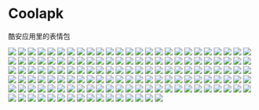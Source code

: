 # Coolapk

酷安应用里的表情包

![](https://cdn.jsdelivr.net/gh/2x-ercha/twikoo-magic@master/image/Coolapk/coolapk_emotion_100_qqdoge.png)
![](https://cdn.jsdelivr.net/gh/2x-ercha/twikoo-magic@master/image/Coolapk/coolapk_emotion_1010.png)
![](https://cdn.jsdelivr.net/gh/2x-ercha/twikoo-magic@master/image/Coolapk/coolapk_emotion_1011.png)
![](https://cdn.jsdelivr.net/gh/2x-ercha/twikoo-magic@master/image/Coolapk/coolapk_emotion_1012.png)
![](https://cdn.jsdelivr.net/gh/2x-ercha/twikoo-magic@master/image/Coolapk/coolapk_emotion_1013.png)
![](https://cdn.jsdelivr.net/gh/2x-ercha/twikoo-magic@master/image/Coolapk/coolapk_emotion_1014.png)
![](https://cdn.jsdelivr.net/gh/2x-ercha/twikoo-magic@master/image/Coolapk/coolapk_emotion_1015.png)
![](https://cdn.jsdelivr.net/gh/2x-ercha/twikoo-magic@master/image/Coolapk/coolapk_emotion_1016.png)
![](https://cdn.jsdelivr.net/gh/2x-ercha/twikoo-magic@master/image/Coolapk/coolapk_emotion_1017.png)
![](https://cdn.jsdelivr.net/gh/2x-ercha/twikoo-magic@master/image/Coolapk/coolapk_emotion_1018.png)
![](https://cdn.jsdelivr.net/gh/2x-ercha/twikoo-magic@master/image/Coolapk/coolapk_emotion_1019.png)
![](https://cdn.jsdelivr.net/gh/2x-ercha/twikoo-magic@master/image/Coolapk/coolapk_emotion_101_pyjiaoyi.png)
![](https://cdn.jsdelivr.net/gh/2x-ercha/twikoo-magic@master/image/Coolapk/coolapk_emotion_1020.png)
![](https://cdn.jsdelivr.net/gh/2x-ercha/twikoo-magic@master/image/Coolapk/coolapk_emotion_1021.png)
![](https://cdn.jsdelivr.net/gh/2x-ercha/twikoo-magic@master/image/Coolapk/coolapk_emotion_102_fadai.png)
![](https://cdn.jsdelivr.net/gh/2x-ercha/twikoo-magic@master/image/Coolapk/coolapk_emotion_103_nb.png)
![](https://cdn.jsdelivr.net/gh/2x-ercha/twikoo-magic@master/image/Coolapk/coolapk_emotion_104.png)
![](https://cdn.jsdelivr.net/gh/2x-ercha/twikoo-magic@master/image/Coolapk/coolapk_emotion_105.png)
![](https://cdn.jsdelivr.net/gh/2x-ercha/twikoo-magic@master/image/Coolapk/coolapk_emotion_106.png)
![](https://cdn.jsdelivr.net/gh/2x-ercha/twikoo-magic@master/image/Coolapk/coolapk_emotion_107.png)
![](https://cdn.jsdelivr.net/gh/2x-ercha/twikoo-magic@master/image/Coolapk/coolapk_emotion_108.png)
![](https://cdn.jsdelivr.net/gh/2x-ercha/twikoo-magic@master/image/Coolapk/coolapk_emotion_109.png)
![](https://cdn.jsdelivr.net/gh/2x-ercha/twikoo-magic@master/image/Coolapk/coolapk_emotion_10_aoman.png)
![](https://cdn.jsdelivr.net/gh/2x-ercha/twikoo-magic@master/image/Coolapk/coolapk_emotion_11_yiwen.png)
![](https://cdn.jsdelivr.net/gh/2x-ercha/twikoo-magic@master/image/Coolapk/coolapk_emotion_12_wuyu.png)
![](https://cdn.jsdelivr.net/gh/2x-ercha/twikoo-magic@master/image/Coolapk/coolapk_emotion_13_huaixiao.png)
![](https://cdn.jsdelivr.net/gh/2x-ercha/twikoo-magic@master/image/Coolapk/coolapk_emotion_14_bishi.png)
![](https://cdn.jsdelivr.net/gh/2x-ercha/twikoo-magic@master/image/Coolapk/coolapk_emotion_15_fanu.png)
![](https://cdn.jsdelivr.net/gh/2x-ercha/twikoo-magic@master/image/Coolapk/coolapk_emotion_16_tuosai.png)
![](https://cdn.jsdelivr.net/gh/2x-ercha/twikoo-magic@master/image/Coolapk/coolapk_emotion_17_tushe.png)
![](https://cdn.jsdelivr.net/gh/2x-ercha/twikoo-magic@master/image/Coolapk/coolapk_emotion_18_han.png)
![](https://cdn.jsdelivr.net/gh/2x-ercha/twikoo-magic@master/image/Coolapk/coolapk_emotion_19_koubi.png)
![](https://cdn.jsdelivr.net/gh/2x-ercha/twikoo-magic@master/image/Coolapk/coolapk_emotion_1_hahaha.png)
![](https://cdn.jsdelivr.net/gh/2x-ercha/twikoo-magic@master/image/Coolapk/coolapk_emotion_20_qinqin.png)
![](https://cdn.jsdelivr.net/gh/2x-ercha/twikoo-magic@master/image/Coolapk/coolapk_emotion_21_penxue.png)
![](https://cdn.jsdelivr.net/gh/2x-ercha/twikoo-magic@master/image/Coolapk/coolapk_emotion_22_xiaoyan.png)
![](https://cdn.jsdelivr.net/gh/2x-ercha/twikoo-magic@master/image/Coolapk/coolapk_emotion_23_shui.png)
![](https://cdn.jsdelivr.net/gh/2x-ercha/twikoo-magic@master/image/Coolapk/coolapk_emotion_24_wuzuixiao.png)
![](https://cdn.jsdelivr.net/gh/2x-ercha/twikoo-magic@master/image/Coolapk/coolapk_emotion_25_zaijian.png)
![](https://cdn.jsdelivr.net/gh/2x-ercha/twikoo-magic@master/image/Coolapk/coolapk_emotion_26_kelian.png)
![](https://cdn.jsdelivr.net/gh/2x-ercha/twikoo-magic@master/image/Coolapk/coolapk_emotion_27_qiang.png)
![](https://cdn.jsdelivr.net/gh/2x-ercha/twikoo-magic@master/image/Coolapk/coolapk_emotion_28_ruo.png)
![](https://cdn.jsdelivr.net/gh/2x-ercha/twikoo-magic@master/image/Coolapk/coolapk_emotion_29_baoquan.png)
![](https://cdn.jsdelivr.net/gh/2x-ercha/twikoo-magic@master/image/Coolapk/coolapk_emotion_2_jingya.png)
![](https://cdn.jsdelivr.net/gh/2x-ercha/twikoo-magic@master/image/Coolapk/coolapk_emotion_30_ok.png)
![](https://cdn.jsdelivr.net/gh/2x-ercha/twikoo-magic@master/image/Coolapk/coolapk_emotion_31_xiaoku.png)
![](https://cdn.jsdelivr.net/gh/2x-ercha/twikoo-magic@master/image/Coolapk/coolapk_emotion_32_heiha.png)
![](https://cdn.jsdelivr.net/gh/2x-ercha/twikoo-magic@master/image/Coolapk/coolapk_emotion_33_wulian.png)
![](https://cdn.jsdelivr.net/gh/2x-ercha/twikoo-magic@master/image/Coolapk/coolapk_emotion_34_jizhi.png)
![](https://cdn.jsdelivr.net/gh/2x-ercha/twikoo-magic@master/image/Coolapk/coolapk_emotion_35_ye.png)
![](https://cdn.jsdelivr.net/gh/2x-ercha/twikoo-magic@master/image/Coolapk/coolapk_emotion_36_ku.png)
![](https://cdn.jsdelivr.net/gh/2x-ercha/twikoo-magic@master/image/Coolapk/coolapk_emotion_37_doge.png)
![](https://cdn.jsdelivr.net/gh/2x-ercha/twikoo-magic@master/image/Coolapk/coolapk_emotion_38_wozuimei.png)
![](https://cdn.jsdelivr.net/gh/2x-ercha/twikoo-magic@master/image/Coolapk/coolapk_emotion_39_caidao.png)
![](https://cdn.jsdelivr.net/gh/2x-ercha/twikoo-magic@master/image/Coolapk/coolapk_emotion_3_ciya.png)
![](https://cdn.jsdelivr.net/gh/2x-ercha/twikoo-magic@master/image/Coolapk/coolapk_emotion_40_aixin.png)
![](https://cdn.jsdelivr.net/gh/2x-ercha/twikoo-magic@master/image/Coolapk/coolapk_emotion_41_meigui.png)
![](https://cdn.jsdelivr.net/gh/2x-ercha/twikoo-magic@master/image/Coolapk/coolapk_emotion_42_diaoxie.png)
![](https://cdn.jsdelivr.net/gh/2x-ercha/twikoo-magic@master/image/Coolapk/coolapk_emotion_43_heixian.png)
![](https://cdn.jsdelivr.net/gh/2x-ercha/twikoo-magic@master/image/Coolapk/coolapk_emotion_44_pen.png)
![](https://cdn.jsdelivr.net/gh/2x-ercha/twikoo-magic@master/image/Coolapk/coolapk_emotion_45_yinxian.png)
![](https://cdn.jsdelivr.net/gh/2x-ercha/twikoo-magic@master/image/Coolapk/coolapk_emotion_46_nanguo.png)
![](https://cdn.jsdelivr.net/gh/2x-ercha/twikoo-magic@master/image/Coolapk/coolapk_emotion_47_weiqu.png)
![](https://cdn.jsdelivr.net/gh/2x-ercha/twikoo-magic@master/image/Coolapk/coolapk_emotion_48_weiweiyixiao.png)
![](https://cdn.jsdelivr.net/gh/2x-ercha/twikoo-magic@master/image/Coolapk/coolapk_emotion_49_huanhu.png)
![](https://cdn.jsdelivr.net/gh/2x-ercha/twikoo-magic@master/image/Coolapk/coolapk_emotion_4_liulei.png)
![](https://cdn.jsdelivr.net/gh/2x-ercha/twikoo-magic@master/image/Coolapk/coolapk_emotion_50_xinsui.png)
![](https://cdn.jsdelivr.net/gh/2x-ercha/twikoo-magic@master/image/Coolapk/coolapk_emotion_51_chigua.png)
![](https://cdn.jsdelivr.net/gh/2x-ercha/twikoo-magic@master/image/Coolapk/coolapk_emotion_52_hejiu.png)
![](https://cdn.jsdelivr.net/gh/2x-ercha/twikoo-magic@master/image/Coolapk/coolapk_emotion_53_pu.png)
![](https://cdn.jsdelivr.net/gh/2x-ercha/twikoo-magic@master/image/Coolapk/coolapk_emotion_54_hongyaowan.png)
![](https://cdn.jsdelivr.net/gh/2x-ercha/twikoo-magic@master/image/Coolapk/coolapk_emotion_55_lvyaowan.png)
![](https://cdn.jsdelivr.net/gh/2x-ercha/twikoo-magic@master/image/Coolapk/coolapk_emotion_56_dogexiaoku.png)
![](https://cdn.jsdelivr.net/gh/2x-ercha/twikoo-magic@master/image/Coolapk/coolapk_emotion_57_dogehechi.png)
![](https://cdn.jsdelivr.net/gh/2x-ercha/twikoo-magic@master/image/Coolapk/coolapk_emotion_58_dogeyuanliangta.png)
![](https://cdn.jsdelivr.net/gh/2x-ercha/twikoo-magic@master/image/Coolapk/coolapk_emotion_59_erha.png)
![](https://cdn.jsdelivr.net/gh/2x-ercha/twikoo-magic@master/image/Coolapk/coolapk_emotion_5_keai.png)
![](https://cdn.jsdelivr.net/gh/2x-ercha/twikoo-magic@master/image/Coolapk/coolapk_emotion_60_kuan.png)
![](https://cdn.jsdelivr.net/gh/2x-ercha/twikoo-magic@master/image/Coolapk/coolapk_emotion_61_lvmao.png)
![](https://cdn.jsdelivr.net/gh/2x-ercha/twikoo-magic@master/image/Coolapk/coolapk_emotion_62_huaji.png)
![](https://cdn.jsdelivr.net/gh/2x-ercha/twikoo-magic@master/image/Coolapk/coolapk_emotion_63_liuhanhuaji.png)
![](https://cdn.jsdelivr.net/gh/2x-ercha/twikoo-magic@master/image/Coolapk/coolapk_emotion_64_shounuehuaji.png)
![](https://cdn.jsdelivr.net/gh/2x-ercha/twikoo-magic@master/image/Coolapk/coolapk_emotion_65_coshuaji.png)
![](https://cdn.jsdelivr.net/gh/2x-ercha/twikoo-magic@master/image/Coolapk/coolapk_emotion_66_doujiyanhuaji.png)
![](https://cdn.jsdelivr.net/gh/2x-ercha/twikoo-magic@master/image/Coolapk/coolapk_emotion_67_mojinghuaji.png)
![](https://cdn.jsdelivr.net/gh/2x-ercha/twikoo-magic@master/image/Coolapk/coolapk_emotion_68.png)
![](https://cdn.jsdelivr.net/gh/2x-ercha/twikoo-magic@master/image/Coolapk/coolapk_emotion_69.png)
![](https://cdn.jsdelivr.net/gh/2x-ercha/twikoo-magic@master/image/Coolapk/coolapk_emotion_6_weixiao.png)
![](https://cdn.jsdelivr.net/gh/2x-ercha/twikoo-magic@master/image/Coolapk/coolapk_emotion_70.png)
![](https://cdn.jsdelivr.net/gh/2x-ercha/twikoo-magic@master/image/Coolapk/coolapk_emotion_71.png)
![](https://cdn.jsdelivr.net/gh/2x-ercha/twikoo-magic@master/image/Coolapk/coolapk_emotion_72.png)
![](https://cdn.jsdelivr.net/gh/2x-ercha/twikoo-magic@master/image/Coolapk/coolapk_emotion_73.png)
![](https://cdn.jsdelivr.net/gh/2x-ercha/twikoo-magic@master/image/Coolapk/coolapk_emotion_74.png)
![](https://cdn.jsdelivr.net/gh/2x-ercha/twikoo-magic@master/image/Coolapk/coolapk_emotion_75.png)
![](https://cdn.jsdelivr.net/gh/2x-ercha/twikoo-magic@master/image/Coolapk/coolapk_emotion_76.png)
![](https://cdn.jsdelivr.net/gh/2x-ercha/twikoo-magic@master/image/Coolapk/coolapk_emotion_77.png)
![](https://cdn.jsdelivr.net/gh/2x-ercha/twikoo-magic@master/image/Coolapk/coolapk_emotion_78.png)
![](https://cdn.jsdelivr.net/gh/2x-ercha/twikoo-magic@master/image/Coolapk/coolapk_emotion_79.png)
![](https://cdn.jsdelivr.net/gh/2x-ercha/twikoo-magic@master/image/Coolapk/coolapk_emotion_7_hehe.png)
![](https://cdn.jsdelivr.net/gh/2x-ercha/twikoo-magic@master/image/Coolapk/coolapk_emotion_80.png)
![](https://cdn.jsdelivr.net/gh/2x-ercha/twikoo-magic@master/image/Coolapk/coolapk_emotion_81_naikezui.png)
![](https://cdn.jsdelivr.net/gh/2x-ercha/twikoo-magic@master/image/Coolapk/coolapk_emotion_82_miaomiao.png)
![](https://cdn.jsdelivr.net/gh/2x-ercha/twikoo-magic@master/image/Coolapk/coolapk_emotion_83_huoba.png)
![](https://cdn.jsdelivr.net/gh/2x-ercha/twikoo-magic@master/image/Coolapk/coolapk_emotion_84_baiyan.png)
![](https://cdn.jsdelivr.net/gh/2x-ercha/twikoo-magic@master/image/Coolapk/coolapk_emotion_85.png)
![](https://cdn.jsdelivr.net/gh/2x-ercha/twikoo-magic@master/image/Coolapk/coolapk_emotion_86.png)
![](https://cdn.jsdelivr.net/gh/2x-ercha/twikoo-magic@master/image/Coolapk/coolapk_emotion_87.png)
![](https://cdn.jsdelivr.net/gh/2x-ercha/twikoo-magic@master/image/Coolapk/coolapk_emotion_88.png)
![](https://cdn.jsdelivr.net/gh/2x-ercha/twikoo-magic@master/image/Coolapk/coolapk_emotion_89.png)
![](https://cdn.jsdelivr.net/gh/2x-ercha/twikoo-magic@master/image/Coolapk/coolapk_emotion_8_piezui.png)
![](https://cdn.jsdelivr.net/gh/2x-ercha/twikoo-magic@master/image/Coolapk/coolapk_emotion_90.png)
![](https://cdn.jsdelivr.net/gh/2x-ercha/twikoo-magic@master/image/Coolapk/coolapk_emotion_91.png)
![](https://cdn.jsdelivr.net/gh/2x-ercha/twikoo-magic@master/image/Coolapk/coolapk_emotion_92.png)
![](https://cdn.jsdelivr.net/gh/2x-ercha/twikoo-magic@master/image/Coolapk/coolapk_emotion_93.png)
![](https://cdn.jsdelivr.net/gh/2x-ercha/twikoo-magic@master/image/Coolapk/coolapk_emotion_94.png)
![](https://cdn.jsdelivr.net/gh/2x-ercha/twikoo-magic@master/image/Coolapk/coolapk_emotion_95_erhading.png)
![](https://cdn.jsdelivr.net/gh/2x-ercha/twikoo-magic@master/image/Coolapk/coolapk_emotion_96_kuanlvmao.png)
![](https://cdn.jsdelivr.net/gh/2x-ercha/twikoo-magic@master/image/Coolapk/coolapk_emotion_97_haixiu.png)
![](https://cdn.jsdelivr.net/gh/2x-ercha/twikoo-magic@master/image/Coolapk/coolapk_emotion_98_wunai.png)
![](https://cdn.jsdelivr.net/gh/2x-ercha/twikoo-magic@master/image/Coolapk/coolapk_emotion_99_zhoumei.png)
![](https://cdn.jsdelivr.net/gh/2x-ercha/twikoo-magic@master/image/Coolapk/coolapk_emotion_9_se.png)
![](https://cdn.jsdelivr.net/gh/2x-ercha/twikoo-magic@master/image/Coolapk/c_coolb.png)
![](https://cdn.jsdelivr.net/gh/2x-ercha/twikoo-magic@master/image/Coolapk/c_fived.png)
![](https://cdn.jsdelivr.net/gh/2x-ercha/twikoo-magic@master/image/Coolapk/c_fivef.png)
![](https://cdn.jsdelivr.net/gh/2x-ercha/twikoo-magic@master/image/Coolapk/c_fivem.png)
![](https://cdn.jsdelivr.net/gh/2x-ercha/twikoo-magic@master/image/Coolapk/c_fiveo.png)
![](https://cdn.jsdelivr.net/gh/2x-ercha/twikoo-magic@master/image/Coolapk/c_fivey.png)
![](https://cdn.jsdelivr.net/gh/2x-ercha/twikoo-magic@master/image/Coolapk/c_fy.png)
![](https://cdn.jsdelivr.net/gh/2x-ercha/twikoo-magic@master/image/Coolapk/c_oned.png)
![](https://cdn.jsdelivr.net/gh/2x-ercha/twikoo-magic@master/image/Coolapk/c_onef.png)
![](https://cdn.jsdelivr.net/gh/2x-ercha/twikoo-magic@master/image/Coolapk/c_onem.png)
![](https://cdn.jsdelivr.net/gh/2x-ercha/twikoo-magic@master/image/Coolapk/c_oneo.png)
![](https://cdn.jsdelivr.net/gh/2x-ercha/twikoo-magic@master/image/Coolapk/c_oney.png)
![](https://cdn.jsdelivr.net/gh/2x-ercha/twikoo-magic@master/image/Coolapk/c_oy.png)
![](https://cdn.jsdelivr.net/gh/2x-ercha/twikoo-magic@master/image/Coolapk/c_teny.png)
![](https://cdn.jsdelivr.net/gh/2x-ercha/twikoo-magic@master/image/Coolapk/c_twod.png)
![](https://cdn.jsdelivr.net/gh/2x-ercha/twikoo-magic@master/image/Coolapk/c_twof.png)
![](https://cdn.jsdelivr.net/gh/2x-ercha/twikoo-magic@master/image/Coolapk/c_twom.png)
![](https://cdn.jsdelivr.net/gh/2x-ercha/twikoo-magic@master/image/Coolapk/c_twoo.png)
![](https://cdn.jsdelivr.net/gh/2x-ercha/twikoo-magic@master/image/Coolapk/c_twoy.png)
![](https://cdn.jsdelivr.net/gh/2x-ercha/twikoo-magic@master/image/Coolapk/c_ty.png)
